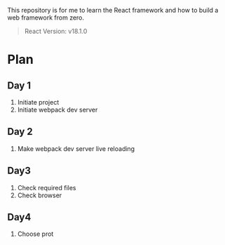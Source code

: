 This repository is for me to learn the React framework and how to build a web framework from zero.

> React Version: v18.1.0

# Plan

## Day 1

1. Initiate project
2. Initiate webpack dev server

## Day 2

1. Make webpack dev server live reloading

## Day3

1. Check required files
2. Check browser

## Day4

1. Choose prot

